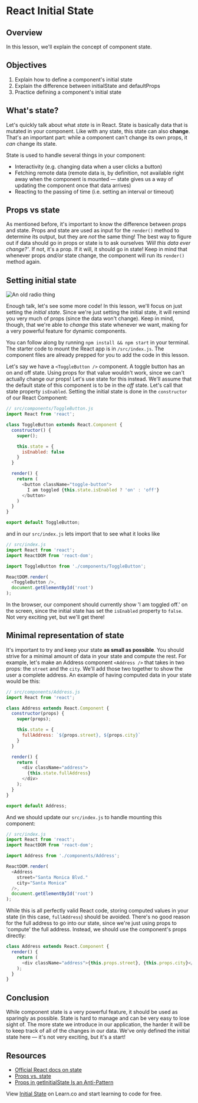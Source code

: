 # React Initial State

## Overview

In this lesson, we'll explain the concept of component state.

## Objectives
1. Explain how to define a component's initial state
2. Explain the difference between initialState and defaultProps
3. Practice defining a component's initial state

## What's state?
Let's quickly talk about what _state_ is in React. State is basically data that is mutated in your component. Like with any state, this state can also **change**. That's an important part: while a component can't change its own props, it _can_ change its state.

State is used to handle several things in your component:

- Interactivity (e.g. changing data when a user clicks a button)
- Fetching remote data (remote data is, by definition, not available right away when the component is mounted — state gives us a way of updating the component once that data arrives)
- Reacting to the passing of time (i.e. setting an interval or timeout)

## Props vs state
As mentioned before, it's important to know the difference between props and state. Props and state are used as input for the `render()` method to determine its output, but they are _not_ the same thing! The best way to figure out if data should go in props or state is to ask ourselves _'Will this data ever change?'_. If not, it's a prop. If it will, it should go in state! Keep in mind that whenever props _and/or_ state change, the component will run its `render()` method again.

## Setting initial state
![An old radio thing](http://support.radioshack.com/support_tutorials/communications/Images/pro2067e_init.gif)

Enough talk, let's see some more code! In this lesson, we'll focus on just setting the _initial state_. Since we're just setting the initial state, it will remind you very much of props (since the data won't change). Keep in mind, though, that we're able to _change_ this state whenever we want, making for a very powerful feature for dynamic components.

You can follow along by running `npm install && npm start` in your terminal. The starter code to mount the React app is in `/src/index.js`. The component files are already prepped for you to add the code in this lesson.

Let's say we have a `<ToggleButton />` component. A toggle button has an on and off state. Using props for that value wouldn't work, since we can't actually change our props! Let's use state for this instead. We'll assume that the default state of this component is to be in the _off_ state. Let's call that state property `isEnabled`. Setting the initial state is done in the `constructor` of our React Component:

```js
// src/components/ToggleButton.js
import React from 'react';

class ToggleButton extends React.Component {
  constructor() {
    super();

    this.state = {
      isEnabled: false
    }
  }

  render() {
    return (
      <button className="toggle-button">
        I am toggled {this.state.isEnabled ? 'on' : 'off'}
      </button>
    )
  }
}

export default ToggleButton;
```

and in our `src/index.js` lets import that to see what it looks like

```js
// src/index.js
import React from 'react';
import ReactDOM from 'react-dom';

import ToggleButton from './components/ToggleButton';

ReactDOM.render(
  <ToggleButton />,
  document.getElementById('root')
);
```

In the browser, our component should currently show 'I am toggled off.' on the screen, since the initial state has set the `isEnabled` property to `false`. Not very exciting yet, but we'll get there!

## Minimal representation of state
It's important to try and keep your state **as small as possible**. You should strive for a minimal amount of data in your state and compute the rest. For example, let's make an Address component `<Address />` that takes in two props: the `street` and the `city`. We'll add those two together to show the user a complete address. An example of having computed data in your state would be this:

```js
// src/components/Address.js
import React from 'react';

class Address extends React.Component {
  constructor(props) {
    super(props);

    this.state = {
      fullAddress: `${props.street}, ${props.city}`
    }
  }

  render() {
    return (
      <div className="address">
        {this.state.fullAddress}
      </div>
    );
  }
}

export default Address;
```

And we should update our `src/index.js` to handle mounting this component:

```js
// src/index.js
import React from 'react';
import ReactDOM from 'react-dom';

import Address from './components/Address';

ReactDOM.render(
  <Address
    street="Santa Monica Blvd."
    city="Santa Monica"
  />,
  document.getElementById('root')
);
```

While this is all perfectly valid React code, storing computed values in your state (in this case, `fullAddress`) should be avoided. There's no good reason for the full address to go into our state, since we're just using props to 'compute' the full address. Instead, we should use the component's props directly:


```js
class Address extends React.Component {
  render() {
    return (
      <div className="address">{this.props.street}, {this.props.city}</div>
    );
  }
}
```

## Conclusion
While component state is a very powerful feature, it should be used as sparingly as possible. State is hard to manage and can be very easy to lose sight of. The more state we introduce in our application, the harder it will be to keep track of all of the changes in our data. We've only defined the initial state here — it's not very exciting, but it's a start!

## Resources
- [Official React docs on state](https://facebook.github.io/react/docs/interactivity-and-dynamic-uis.html#components-are-just-state-machines)
- [Props vs. state](https://github.com/uberVU/react-guide/blob/master/props-vs-state.md)
- [Props in getInitialState Is an Anti-Pattern](https://facebook.github.io/react/tips/props-in-getInitialState-as-anti-pattern.html)

<p class='util--hide'>View <a href='https://learn.co/lessons/react-initial-state'>Initial State</a> on Learn.co and start learning to code for free.</p>
